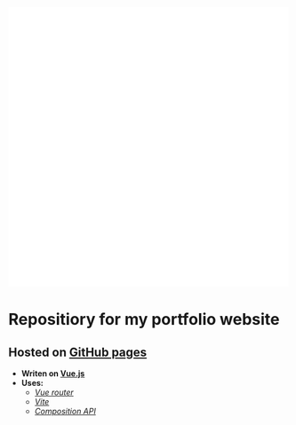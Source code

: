 ![](/public//images//Logo.webp)
# Repositiory for my portfolio website
## Hosted on [GitHub pages]()
- **Writen on [Vue.js](https://vuejs.org)**
- **Uses:**
    - *[Vue router](https://router.vuejs.org/)*
    - *[Vite](https://vuejs.org/guide/scaling-up/tooling.html#vite)*
    - *[Composition API](https://vuejs.org/guide/introduction.html#composition-api)*